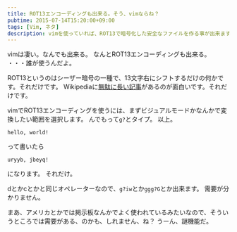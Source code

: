 ```yaml
---
title: ROT13エンコーディングも出来る。そう、vimならね？
pubtime: 2015-07-14T15:20:00+09:00
tags: [Vim, ネタ]
description: vimを使っていれば、ROT13で暗号化した安全なファイルを作る事が出来ます。…安全？
---
```


vimは凄い。なんでも出来る。
なんとROT13エンコーディングも出来る。
・・・誰が使うんだよ。

ROT13というのはシーザー暗号の一種で、13文字右にシフトするだけの何かです。それだけです。
Wikipediaに[無駄に長い記事](https://ja.wikipedia.org/wiki/ROT13)があるのが面白いです。それだけです。

vimでROT13エンコーディングを使うには、まずビジュアルモードかなんかで変換したい範囲を選択します。
んでもって`g?`とタイプ。
以上。

```
hello, world!
```
って書いたら
```
uryyb, jbeyq!
```
になります。
それだけ。

dとかcとかと同じオペレーターなので、`g?iw`とか`ggg?G`とか出来ます。
需要が分かりません。

まあ、アメリカとかでは掲示板なんかでよく使われているみたいなので、そういうところでは需要がある、のかも、しれません、ね？
うーん、謎機能だ。
